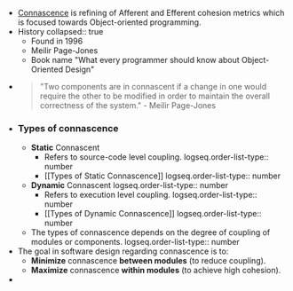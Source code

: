 - [Connascence](https://connascence.io/) is refining of Afferent and Efferent cohesion metrics which is focused towards Object-oriented programming.
- History
  collapsed:: true
	- Found in 1996
	- Meilir Page-Jones
	- Book name "What every programmer should know about Object-Oriented Design"
- > "Two components are in connascent if a change in one would require the other to be modified in order to maintain the overall correctness of the system." - Meilir Page-Jones
- ### Types of connascence
	- **Static** Connascent
		- Refers to source-code level coupling.
		  logseq.order-list-type:: number
		- [[Types of Static Connascence]]
		  logseq.order-list-type:: number
	- **Dynamic** Connascent
	  logseq.order-list-type:: number
		- Refers to execution level coupling.
		  logseq.order-list-type:: number
		- [[Types of Dynamic Connascence]]
		  logseq.order-list-type:: number
	- The types of connascence depends on the degree of coupling of modules or components.
	  logseq.order-list-type:: number
- The goal in software design regarding connascence is to:
	- **Minimize** connascence **between modules** (to reduce coupling).
	- **Maximize** connascence **within modules** (to achieve high cohesion).
-